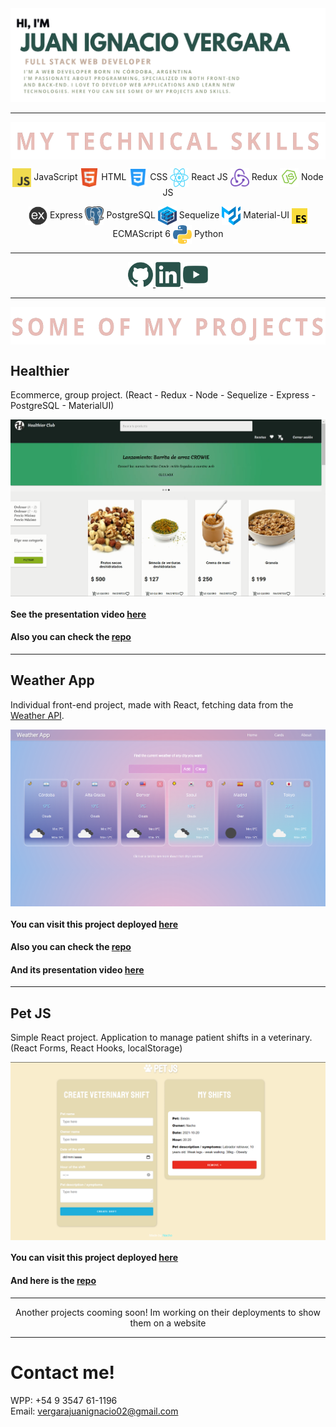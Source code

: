 <img src="./img/portada.png"/>

---
<p align="center">
<img src="./img/myskills.png" align="center" height="60"/>
</p>

<p align="center">
  <img src= "./img/skills/javascript.png" 
  width="30" height="30" align="center"/>
    JavaScript
  <img src="./img/skills/html5.png" 
  width="30" height="30" align="center"/>
    HTML
  <img src="./img/skills/css.png"
  width="30" height="30" align="center"/>
    CSS
  <img src="./img/skills/react.png"
   width="30" height="30" align="center"/>
    React JS
  <img src="./img/skills/redux.png"
  width="30" height="30" align="center"/>
    Redux
  <img src="./img/skills/nodejs.png"
  width="30" height="30" align="center"/>
    Node JS
</p>  

<p align="center">
  <img src="./img/skills/express.png"
  width="30" height="30" align="center"/>
    Express
  <img src="./img/skills/postgresql.png"
   width="30" height="30" align="center"/>
    PostgreSQL
  <img src="./img/skills/sequelize.png"
  width="30" height="30" align="center"/>
    Sequelize
  <img src="./img/skills/material.svg"
   width="30" height="30" align="center"/>
    Material-UI
  <img src="./img/skills/es6.png"
   width="25" height="25" align="center"/>
    ECMAScript 6
  <img src="./img/skills/python.png"
  width="30" height="30" align="center"/>
    Python
</p>  


---  


<p align="center">
    <a href="https://github.com/nchvrgr">
      <img src='./img/skills/github.png' alt='github' height='40'>
    </a>
    <a href="https://www.linkedin.com/in/vjuanignacio/">
      <img src='./img/skills/linkedin.png' alt='linkedin' height='40'>
    </a>
    <a href="https://www.youtube.com/channel/UCJEc7_MV17qQWBY0IM-QF4g/featured">
      <img src='./img/skills/youtube.png' alt='youtube' height='40'>
    </a>    
</p>

---  

<p align="center">
  <img src="./img/myprojects.png" align="center" height="60"/>
  <br/>
</p>


## Healthier
Ecommerce, group project. (React - Redux - Node - Sequelize - Express - PostgreSQL - MaterialUI)

<p align="center">
  <img src="./img/healthier.png" align="center" heigth="300"/>
</p>

#### See the presentation video [here](https://www.youtube.com/watch?v=21vTycn4p0A)
#### Also you can check the [repo](https://github.com/Healthier-Group/Healthier)  

---  

## Weather App
Individual front-end project, made with React, fetching data from the [Weather API](https://openweathermap.org/api).

<p align="center">
  <img src="./img/weather.png" align="center" heigth="300"/>
</p>

#### You can visit this project deployed [here](https://weather-app-pink-seven.vercel.app/)
#### Also you can check the [repo](https://github.com/nchvrgr/weatherApp)
#### And its presentation video [here](https://www.youtube.com/watch?v=QfT3XzXaM6s)  

---

## Pet JS

Simple React project. Application to manage patient shifts in a veterinary. (React Forms, React Hooks, localStorage)

<p align="center">
  <img src="./img/adminPacientes.png" align="center" heigth="300"/>
</p>


#### You can visit this project deployed [here](https://admin-pacientes.vercel.app/)
#### And here is the [repo](https://github.com/nchvrgr/admin-pacientes)


<hr/>
<p align="center">Another projects cooming soon! Im working on their deployments to show them on a website</p>
<hr/>


# Contact me! 

WPP: +54 9 3547 61-1196
<br/>
Email: vergarajuanignacio02@gmail.com 